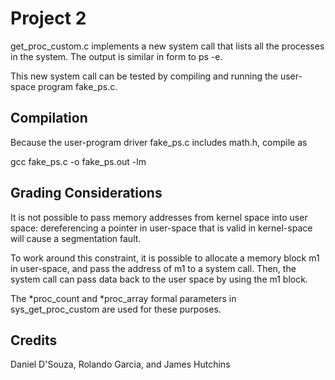 # Project 2

get_proc_custom.c implements a new system call that lists all the processes in the system. The output is similar in form to ps -e. 

This new system call can be tested by compiling and running the user-space program fake_ps.c. 

## Compilation

Because the user-program driver fake_ps.c includes math.h, compile as

gcc fake_ps.c -o fake_ps.out -lm

## Grading Considerations

It is not possible to pass memory addresses from kernel space into user space: dereferencing a pointer in user-space that is valid in kernel-space will cause a segmentation fault.

To work around this constraint, it is possible to allocate a memory block m1 in user-space, and pass the address of m1 to a system call. Then, the system call can pass data back to the user space by using the m1 block.

The *proc_count and *proc_array formal parameters in sys_get_proc_custom are used for these purposes.

## Credits

Daniel D'Souza,
Rolando Garcia,
and James Hutchins
